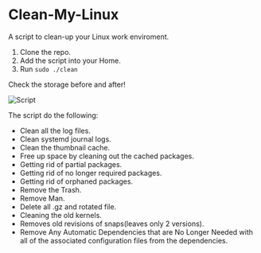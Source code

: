 # Clean-My-Linux
A script to clean-up your Linux work enviroment.

1. Clone the repo.
2. Add the script into your Home.
3. Run `sudo ./clean`

Check the storage before and after!

![Script](https://user-images.githubusercontent.com/56788883/146991100-f4741c68-3769-42bc-9542-bc72a312b603.png)


The script do the following: 
- Clean all the log files.
- Clean systemd journal logs.
- Clean the thumbnail cache.
- Free up space by cleaning out the cached packages.
- Getting rid of partial packages.
- Getting rid of no longer required packages.
- Getting rid of orphaned packages.
- Remove the Trash.
- Remove Man.
- Delete all .gz and rotated file.
- Cleaning the old kernels.
- Removes old revisions of snaps(leaves only 2 versions).
- Remove Any Automatic Dependencies that are No Longer Needed with all of the associated configuration files from the dependencies.
